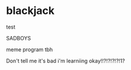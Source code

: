 # blackjack
test


SADBOYS

meme program tbh

Don't tell me it's bad i'm learniing okay!!?!?!?!?!1?
